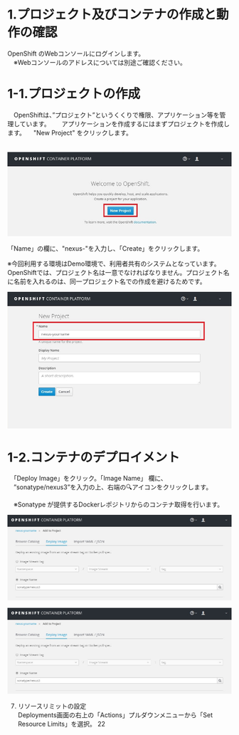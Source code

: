 # 1.プロジェクト及びコンテナの作成と動作の確認

OpenShift のWebコンソールにログインします。  
　※Webコンソールのアドレスについては別途ご確認ください。

# 1-1.プロジェクトの作成
　OpenShiftは、”プロジェクト”というくくりで権限、アプリケーション等を管理しています。   
　アプリケーションを作成するにはまずプロジェクトを作成します。
　"New Project" をクリックします。

　　![project-new](./2-1-1.jpg)


「Name」の欄に、"nexus-<your name>"を入力し、「Create」をクリックします。

※今回利用する環境はDemo環境で、利用者共有のシステムとなっています。OpenShiftでは、プロジェクト名は一意でなければなりません。プロジェクト名に名前を入れるのは、同一プロジェクト名での作成を避けるためです。

![project-name](./2-1-2.jpg)

# 1-2.コンテナのデプロイメント
　「Deploy Image」をクリック。「Image Name」 欄に、
　”sonatype/nexus3”を入力の上、右端の🔍アイコンをクリックします。

　※Sonatype が提供するDockerレポジトリからのコンテナ取得を行います。


![project-Deploy1](./2-2-1.jpg)


![project-Deploy1](./2-2-2.jpg)

7. リソースリミットの設定  
Deployments画面の右上の「Actions」プルダウンメニューから「Set Resource Limits」を選択。
22
